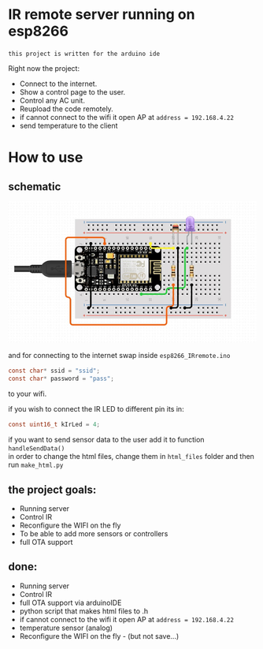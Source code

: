# IR remote server running on esp8266

`this project is written for the arduino ide`

Right now the project:

- Connect to the internet.
- Show a control page to the user.
- Control any AC unit.
- Reupload the code remotely.
- if cannot connect to the wifi it open AP at `address = 192.168.4.22`
- send temperature to the client

# How to use

## schematic

![schematic](https://github.com/ishay320/esp8266_IRremote/blob/main/data/schematics.jpg)

and for connecting to the internet swap inside `esp8266_IRremote.ino`

```C
const char* ssid = "ssid";
const char* password = "pass";
```

to your wifi.

if you wish to connect the IR LED to different pin its in:

```C
const uint16_t kIrLed = 4;
```

if you want to send sensor data to the user add it to function `handleSendData()`<br>
in order to change the html files, change them in `html_files` folder and then run `make_html.py`

## the project goals:

- Running server
- Control IR
- Reconfigure the WIFI on the fly
- To be able to add more sensors or controllers
- full OTA support

## done:

- Running server
- Control IR
- full OTA support via arduinoIDE
- python script that makes html files to .h
- if cannot connect to the wifi it open AP at `address = 192.168.4.22`
- temperature sensor (analog)
- Reconfigure the WIFI on the fly - (but not save...)
